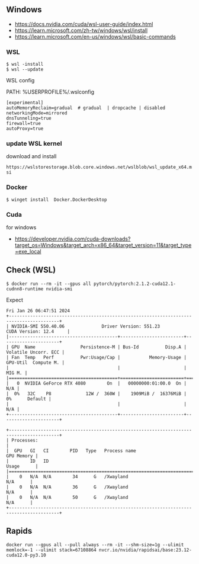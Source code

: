 ## Windows

- https://docs.nvidia.com/cuda/wsl-user-guide/index.html
- https://learn.microsoft.com/zh-tw/windows/wsl/install
- https://learn.microsoft.com/en-us/windows/wsl/basic-commands

### WSL

```shell
$ wsl -install
$ wsl --update
```

WSL config

PATH: %USERPROFILE%/.wslconfig

```text 
[experimental]
autoMemoryReclaim=gradual  # gradual  | dropcache | disabled
networkingMode=mirrored
dnsTunneling=true
firewall=true
autoProxy=true
```


### update WSL kernel

download and install

`https://wslstorestorage.blob.core.windows.net/wslblob/wsl_update_x64.msi`

### Docker 

```shell
$ winget install  Docker.DockerDesktop
```

### Cuda

for windows

- https://developer.nvidia.com/cuda-downloads?target_os=Windows&target_arch=x86_64&target_version=11&target_type=exe_local

## Check (WSL)

```shell
$ docker run --rm -it --gpus all pytorch/pytorch:2.1.2-cuda12.1-cudnn8-runtime nvidia-smi
```

Expect

```text
Fri Jan 26 06:47:51 2024       
+-----------------------------------------------------------------------------------------+
| NVIDIA-SMI 550.40.06              Driver Version: 551.23         CUDA Version: 12.4     |
|-----------------------------------------+------------------------+----------------------+
| GPU  Name                 Persistence-M | Bus-Id          Disp.A | Volatile Uncorr. ECC |
| Fan  Temp   Perf          Pwr:Usage/Cap |           Memory-Usage | GPU-Util  Compute M. |
|                                         |                        |               MIG M. |
|=========================================+========================+======================|
|   0  NVIDIA GeForce RTX 4080        On  |   00000000:01:00.0  On |                  N/A |
|  0%   32C    P8             12W /  360W |    1909MiB /  16376MiB |      0%      Default |
|                                         |                        |                  N/A |
+-----------------------------------------+------------------------+----------------------+
                                                                                         
+-----------------------------------------------------------------------------------------+
| Processes:                                                                              |
|  GPU   GI   CI        PID   Type   Process name                              GPU Memory |
|        ID   ID                                                               Usage      |
|=========================================================================================|
|    0   N/A  N/A        34      G   /Xwayland                                   N/A      |
|    0   N/A  N/A        36      G   /Xwayland                                   N/A      |
|    0   N/A  N/A        50      G   /Xwayland                                   N/A      |
+-----------------------------------------------------------------------------------------+
```


## Rapids

```shell
docker run --gpus all --pull always --rm -it --shm-size=1g --ulimit memlock=-1 --ulimit stack=67108864 nvcr.io/nvidia/rapidsai/base:23.12-cuda12.0-py3.10
```